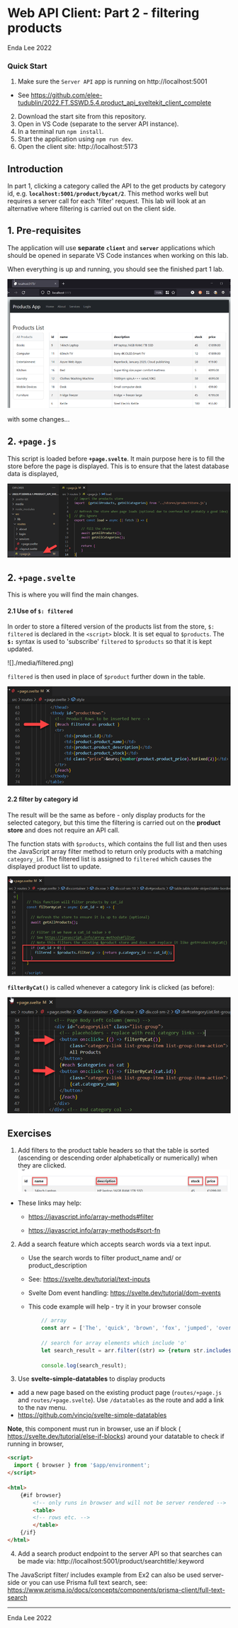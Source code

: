 # Web API Client: Part 2 - filtering products

Enda Lee 2022

### Quick Start

1. Make sure the `Server API` app is running on http://localhost:5001
- See https://github.com/elee-tudublin/2022.FT.SSWD.5.4.product_api_sveltekit_client_complete
2. Download the start site from this repository.
3. Open in VS Code (separate to the server API instance).
4. In a terminal run `npm install`.
5. Start the application using `npm run dev`.
6. Open the client site: http://localhost:5173



## Introduction

In part 1, clicking a category called the API to the get products by category id, e.g. **``localhost:5001/product/bycat/2``**. This method works well but requires a server call for each 'filter' request. This lab will look at an alternative where filtering is carried out on the client side.



## 1. Pre-requisites

The application will use **separate** **`client`** and **`server`** applications which should be opened in separate VS Code instances when working on this lab.

When everything is up and running, you should see the finished part 1 lab.

![completed](./media/finished.png)



with some changes...

## 2. `+page.js`

This script is loaded before **`+page.svelte`**. It main purpose here is to fill the store before the page is displayed. This is to ensure that the latest database data is displayed,

![page.js](./media/page.js.png)



## 2. `+page.svelte`

This is where you will find the main changes.



#### 2.1 Use of **`$: filtered`**

In order to store a filtered version of the products list from the store, `$: filtered` is declared in the `<script>` block. It is set equal to `$products`. The **`$:`** syntax is used to 'subscribe' `filtered` to `$products` so that it is kept updated.  

![]./media/filtered.png)



`filtered` is then used in place of `$product` further down in the table.

![filtered_for_each](./media/filtered_for_each.png)



#### 2.2 filter by category id

The result will be the same as before - only display products for the selected category, but this time the filtering is carried out on the **product store** and does not require an API call.

The function stats with `$products`, which contains the full list and then uses the JavaScript array filter method to return only products with a matching `category_id`. The filtered list is assigned to `filtered` which causes the displayed product list to update.

 ![filterByCat](./media/filterByCat.png)



**`filterByCat()`** is called whenever a category link is clicked (as before):

![filter_by_cat_click](./media/filter_by_cat_click.png)



## Exercises

1. Add filters to the product table headers so that the table is sorted  (ascending or descending order alphabetically or numerically)  when they are clicked.![sort_filters](./media/sort_filters.png)



- These links may help:
  - https://javascript.info/array-methods#filter

  - https://javascript.info/array-methods#sort-fn


2. Add a search feature which accepts search words via a text input.

   - Use the search words to filter product_name and/ or product_description

   - See: https://svelte.dev/tutorial/text-inputs
   - Svelte Dom event handling: https://svelte.dev/tutorial/dom-events

   - This code example will help - try it in your browser console

     ```javascript
         // array
         const arr = ['The', 'quick', 'brown', 'fox', 'jumped', 'over', 'the', 'lazy', 'dog'];
     
         // search for array elements which include 'o'
         let search_result = arr.filter((str) => {return str.includes('o');});
     
         console.log(search_result);
     ```

     

3. Use **svelte-simple-datatables** to display products

-  add a new page based on the existing product page (`routes/+page.js` and `routes/+page.svelte`). Use `/datatables` as the route and add a link to the nav menu.
-  https://github.com/vincjo/svelte-simple-datatables

**Note**, this component must run in browser, use an if block ( https://svelte.dev/tutorial/else-if-blocks) around your datatable to check if running in browser,

```html
<script>
  import { browser } from '$app/environment';
</script>

<html>
    {#if browser}
    	<!-- only runs in browser and will not be server rendered -->
    	<table>
        <!-- rows etc. -->    
    	</table>
    {/if}
</html>
```

4. Add a search product endpoint to the server API so that searches can be made via: http://localhost:5001/product/searchtitle/:keyword

The JavaScript filter/ includes example from Ex2 can also be used server-side or you can use Prisma full text search, see: https://www.prisma.io/docs/concepts/components/prisma-client/full-text-search


------

Enda Lee 2022
